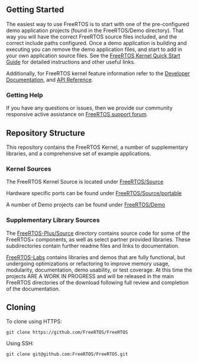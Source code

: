 ## Getting Started

The easiest way to use FreeRTOS is to start with one of the pre-configured demo 
application projects (found in the FreeRTOS/Demo directory).  That way you will
have the correct FreeRTOS source files included, and the correct include paths
configured.  Once a demo application is building and executing you can remove
the demo application files, and start to add in your own application source
files.  See the [FreeRTOS Kernel Quick Start Guide](https://www.freertos.org/FreeRTOS-quick-start-guide.html) 
for detailed instructions and other useful links.

Additionally, for FreeRTOS kernel feature information refer to the [Developer Documentation](https://www.freertos.org/features.html), and [API Reference](https://www.freertos.org/a00106.html).

### Getting Help

If you have any questions or issues, then we provide our community responsive active assistance on [FreeRTOS support forum](https://forums.freertos.org).

## Repository Structure
This repository contains the FreeRTOS Kernel, a number of supplementary libraries, and a comprehensive set of example applications.

### Kernel Sources
The FreeRTOS Kernel Source is located under [FreeRTOS/Source](https://github.com/FreeRTOS/FreeRTOS/tree/master/FreeRTOS/Source)

Hardware specific ports can be found under [FreeRTOS/Source/portable](https://github.com/FreeRTOS/FreeRTOS/tree/master/FreeRTOS/Source/portable)

A number of Demo projects can be found under [FreeRTOS/Demo](https://github.com/FreeRTOS/FreeRTOS/tree/master/FreeRTOS/Demo)

### Supplementary Library Sources
The [FreeRTOS-Plus/Source](https://github.com/FreeRTOS/FreeRTOS/tree/master/FreeRTOS-Plus/Source) directory contains source code for some of the FreeRTOS+ components, as well as select partner provided libraries. These subdirectories contain further readme files and links to documentation.

[FreeRTOS-Labs](https://github.com/FreeRTOS/FreeRTOS/tree/master/FreeRTOS-Labs) contains libraries and demos that are fully functional, but undergoing optimizations or refactoring to improve memory usage, modularity,
documentation, demo usability, or test coverage.  At this time the projects ARE
A WORK IN PROGRESS and will be released in the main FreeRTOS directories of the
download following full review and completion of the documentation.

## Cloning

To clone using HTTPS:
```
git clone https://github.com/FreeRTOS/FreeRTOS 
```
Using SSH:
```
git clone git@github.com:FreeRTOS/FreeRTOS.git
```




